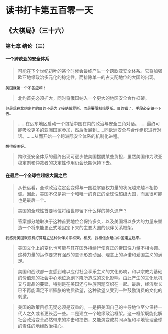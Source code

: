 # 读书打卡第五百零一天
## 《大棋局》（三十六）
### 第七章 结论（三）
#### 一个跨欧亚的安全体系

> 可能在下个世纪初叶的某个时候会最终产生一个跨欧亚安全体系。它将加强欧亚地缘政治多元化的稳定性，而排除单一的占支配地位的大国的出现。
```
美国就第一个不答应嘛！
```
> 北约首先必须扩大，同时将俄国纳入一个更大的地区安全合作框架。
```
但是现在北约东扩的目的不是为了接纳俄罗斯，而是要限制俄罗斯。目的错了，手段必定做不下去。
```
> ……在远东地区启动一个包括中国在内的政治与安全三角对话。……最终可能吸收更多的亚洲国家参加，然后发展到……同欧洲安全与合作组织进行对话。……从而开始一个跨洲际安全体系的机制化进程。
```
想得很美好。
```
> 跨欧亚安全体系的最终出现可逐步使美国摆脱某些负担，虽然美国作为欧亚稳定剂和仲裁者的决定性作用仍会长期保持下去。

#### 在最后一个全球性超级大国之后

> 从长远看，全球政治注定会变得与一国独掌霸权力量的状况越来越不相协调。因此，美国不仅是第一个和唯一的真正的全球性超级大国，而且很可能也是最后一个。

> 美国的全球性首要地位将给世界留下什么样的持久遗产？

> 答案部分地取决于这种首要地位会保持多久，以及美国将以多大的力量来塑造一个将来能更正式地固定下来的主要大国的伙伴关系框架。
```
我感觉美国就没有打算建立这种伙伴关系框架。相反，我相信会是由中国建立起来。
```
> 美国文化上的变化也可能与其在国外持续行使真正的帝国性力量不相协调。这种力量的运作要求有强烈的意识形态动因、理念上的承诺和爱国主义的满足。

> 美国和西欧都一直感到难以应付社会享乐主义的文化影响，和以宗教为基础的价值观的社会中心地位急剧下降所造成的文化影响。由此产生的文化危机又与毒品的蔓延，特别是在美国还与种族问题交织在一起。最后，经济增长已不再能满足不断膨胀的物质欲望，这种欲望又受到一种鼓励消费的文化的刺激。

> 美国的政策目标无疑必须是双重的。一是把美国自己的主导地位至少保持一代人之久或者更长远一些。二是建立一个地缘政治框架。这一框架既能化解社会政治变革必然带来的冲击和损伤，又能演变成共同承担和平地管理全球的责任的地缘政治核心。